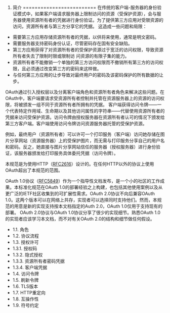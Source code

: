 1. 简介
=========================
在传统的客户端-服务器的身份验证模式中，如果客户端请求服务器上限制访问的资源（受保护资源），会与服务器使用资源所有者的凭据进行身份验证。为了提供第三方应用对受限资源的访问，资源所有者与第三方分享它的凭据。 这造成一些问题和局限：
- 需要第三方应用存储资源所有者的凭据，以供将来使用，通常是明文密码。
- 需要服务器支持密码身份认证，尽管密码存在固有安全缺陷。
- 第三方应用获得了对资源所有者的受保护资源过于宽泛的访问权限，导致资源所有者失去了限制时限或限制访    问资源的有限子集的能力。
- 资源所有者不能撤销一个单独的第三方访问权限而不撤销所有第三方的访问权限，且必须通过改变第三方的密码来这样做。
- 与任何第三方应用的让步导致对最终用户的密码及该密码保护的所有数据的让步。

OAuth通过引入授权层以及分离客户端角色和资源所有者角色来解决这些问题。在OAuth中，客户端要请求受资源所有者控制并托管在资源服务器上的资源的访问权限，将被颁发一组不同于资源所有者所拥有的凭据。
客户端获得访问令牌——一个代表特定作用域、生命期以及其他访问属性的字符串——代替使用资源所有者的凭据来访问受保护资源。访问令牌由授权服务器在资源所有者认可的情况下颁发给第三方客户端。客户端使用访问令牌访问资源服务器托管的受保护资源。

例如，最终用户（资源所有者）可以许可一个打印服务（客户端）访问她存储在图片分享网站（资源服务器）上的受保护图片，而无需与打印服务分享自己的用户名和密码。反之，她直接与图片分享网站信任的服务器（授权服务器）进行身份验证，该服务器颁发给打印服务具体委托凭据（访问令牌）。

本规范是为使用HTTP（[RFC2616][RFC2616]）设计的。在任何HTTP以外的协议上使用OAuth超出了本规范的范围。

OAuth 1.0协议（[RFC5849][RFC5849]）作为一个指导性文档发布，是一个小的社区的工作成果。本标准化规范在OAuth 1.0的部署经验之上构建，也包括其他使用案例以及从更广泛的IETF社区收集到的可扩展性需求。OAuth 2.0协议不向后兼容OAuth 1.0。这两个版本可以在网络上共存，实现者可以选择同时支持他们。然而，本规范的用意是新的实现支持按本文档指定的Auth 2.0，OAuth 1.0仅用于支持现有的部署。 OAuth 2.0协议与OAuth 1.0协议分享了很少的实现细节。熟悉OAuth 1.0的实现者应该学习本文档，而不对有关OAuth 2.0的结构和细节做任何假设。

- 1.1. 角色
- 1.2. 协议流程
- 1.3. 授权许可
- 1.3.1. 授权码
- 1.3.2. 隐式授权
- 1.3.3. 资源所有者密码凭据
- 1.3.4. 客户端凭据
- 1.4. 访问令牌
- 1.5. 刷新令牌
- 1.6. TLS版本
- 1.7. HTTP重定向
- 1.8. 互操作性
- 1.9. 符号约定

[RFC2616]: http://tools.ietf.org/html/rfc2616 "HTTP/1.1协议"
[RFC5849]: http://tools.ietf.org/html/rfc5849 "OAuth 1.0协议"